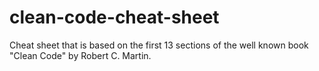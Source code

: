 # clean-code-cheat-sheet

Cheat sheet that is based on the first 13 sections of the well known book "Clean Code" by Robert C. Martin.
